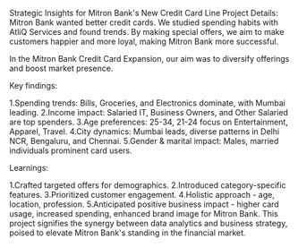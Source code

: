 Strategic Insights for Mitron Bank's New Credit Card Line
Project Details: Mitron Bank wanted better credit cards. We studied spending habits with AtliQ Services and found trends. By making special offers, we aim to make customers happier and more loyal, making Mitron Bank more successful.

In the Mitron Bank Credit Card Expansion, our aim was to diversify offerings and boost market presence.

Key findings:

1.Spending trends: Bills, Groceries, and Electronics dominate, with Mumbai leading.
2.Income impact: Salaried IT, Business Owners, and Other Salaried are top spenders.
3.Age preferences: 25-34, 21-24 focus on Entertainment, Apparel, Travel.
4.City dynamics: Mumbai leads, diverse patterns in Delhi NCR, Bengaluru, and Chennai.
5.Gender & marital impact: Males, married individuals prominent card users.

Learnings:

1.Crafted targeted offers for demographics.
2.Introduced category-specific features.
3.Prioritized customer engagement.
4.Holistic approach - age, location, profession.
5.Anticipated positive business impact - higher card usage, increased spending, enhanced brand image for Mitron Bank. This project signifies the synergy between data analytics and business strategy, poised to elevate Mitron Bank's standing in the financial market.
